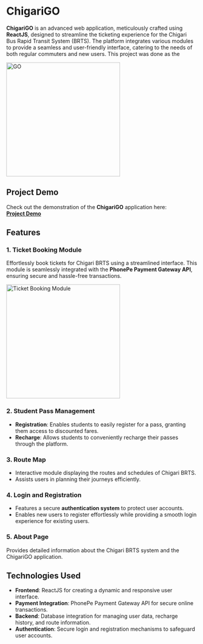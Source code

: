 # ChigariGO

**ChigariGO** is an advanced web application, meticulously crafted using **ReactJS**, designed to streamline the ticketing experience for the Chigari Bus Rapid Transit System (BRTS). The platform integrates various modules to provide a seamless and user-friendly interface, catering to the needs of both regular commuters and new users.
This project was done as the 

<img src="https://github.com/user-attachments/assets/eea8ff42-6f2d-47a3-ad3c-c428ea56b38d" alt="GO" width="300">

## Project Demo

Check out the demonstration of the **ChigariGO** application here:  
[**Project Demo**](https://drive.google.com/file/d/1F5xjcUa-Pb00WenakpK1QkQDyZeL1ckX/view?usp=sharing)

## Features

### 1. **Ticket Booking Module**
Effortlessly book tickets for Chigari BRTS using a streamlined interface. This module is seamlessly integrated with the **PhonePe Payment Gateway API**, ensuring secure and hassle-free transactions.

<img src="https://github.com/user-attachments/assets/dbba76e5-4b85-4d67-869c-204c3220a53b" alt="Ticket Booking Module" width="300">

### 2. **Student Pass Management**
- **Registration**: Enables students to easily register for a pass, granting them access to discounted fares.
- **Recharge**: Allows students to conveniently recharge their passes through the platform.

### 3. **Route Map**
- Interactive module displaying the routes and schedules of Chigari BRTS.
- Assists users in planning their journeys efficiently.

### 4. **Login and Registration**
- Features a secure **authentication system** to protect user accounts.
- Enables new users to register effortlessly while providing a smooth login experience for existing users.

### 5. **About Page**
Provides detailed information about the Chigari BRTS system and the ChigariGO application.

## Technologies Used

- **Frontend**: ReactJS for creating a dynamic and responsive user interface.
- **Payment Integration**: PhonePe Payment Gateway API for secure online transactions.
- **Backend**: Database integration for managing user data, recharge history, and route information.
- **Authentication**: Secure login and registration mechanisms to safeguard user accounts.
